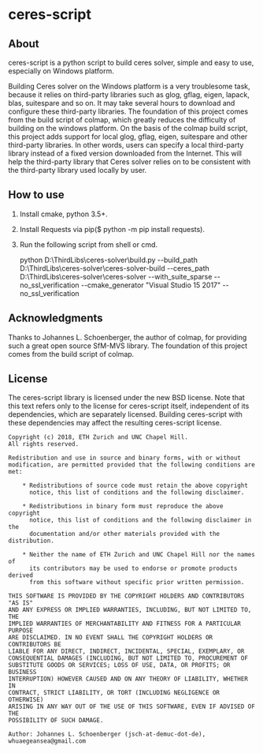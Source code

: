 ceres-script
============

About
-----
ceres-script is a python script to build ceres solver, simple and easy to use, especially on Windows platform.

Building Ceres solver on the Windows platform is a very troublesome task, because it relies on third-party libraries
such as glog, gflag, eigen, lapack, blas, suitespare and so on. It may take several hours to download and configure
these third-party libraries. The foundation of this project comes from the build script of colmap, which greatly
reduces the difficulty of building on the windows platform. On the basis of the colmap build script, this project
adds support for local glog, gflag, eigen, suitespare and other third-party libraries. In other words, users can
specify a local third-party library instead of a fixed version downloaded from the Internet. This will help the
third-party library that Ceres solver relies on to be consistent with the third-party library used locally by user.

How to use
----------
1. Install cmake, python 3.5+.
2. Install Requests via pip($ python -m pip install requests).
3. Run the following script from shell or cmd.

    python D:\ThirdLibs\ceres-solver\build.py --build_path D:\ThirdLibs\ceres-solver\ceres-solver-build --ceres_path 
    D:\ThirdLibs\ceres-solver\ceres-solver --with_suite_sparse --no_ssl_verification --cmake_generator 
    "Visual Studio 15 2017" --no_ssl_verification 

Acknowledgments
---------------

Thanks to Johannes L. Schoenberger, the author of colmap, for providing such
 a great open source SfM-MVS library. The foundation of this project comes
 from the build script of colmap.


License
-------

The ceres-script library is licensed under the new BSD license. Note that this text
refers only to the license for ceres-script itself, independent of its dependencies,
which are separately licensed. Building ceres-script with these dependencies may
affect the resulting ceres-script license.

    Copyright (c) 2018, ETH Zurich and UNC Chapel Hill.
    All rights reserved.

    Redistribution and use in source and binary forms, with or without
    modification, are permitted provided that the following conditions are met:

        * Redistributions of source code must retain the above copyright
          notice, this list of conditions and the following disclaimer.

        * Redistributions in binary form must reproduce the above copyright
          notice, this list of conditions and the following disclaimer in the
          documentation and/or other materials provided with the distribution.

        * Neither the name of ETH Zurich and UNC Chapel Hill nor the names of
          its contributors may be used to endorse or promote products derived
          from this software without specific prior written permission.

    THIS SOFTWARE IS PROVIDED BY THE COPYRIGHT HOLDERS AND CONTRIBUTORS "AS IS"
    AND ANY EXPRESS OR IMPLIED WARRANTIES, INCLUDING, BUT NOT LIMITED TO, THE
    IMPLIED WARRANTIES OF MERCHANTABILITY AND FITNESS FOR A PARTICULAR PURPOSE
    ARE DISCLAIMED. IN NO EVENT SHALL THE COPYRIGHT HOLDERS OR CONTRIBUTORS BE
    LIABLE FOR ANY DIRECT, INDIRECT, INCIDENTAL, SPECIAL, EXEMPLARY, OR
    CONSEQUENTIAL DAMAGES (INCLUDING, BUT NOT LIMITED TO, PROCUREMENT OF
    SUBSTITUTE GOODS OR SERVICES; LOSS OF USE, DATA, OR PROFITS; OR BUSINESS
    INTERRUPTION) HOWEVER CAUSED AND ON ANY THEORY OF LIABILITY, WHETHER IN
    CONTRACT, STRICT LIABILITY, OR TORT (INCLUDING NEGLIGENCE OR OTHERWISE)
    ARISING IN ANY WAY OUT OF THE USE OF THIS SOFTWARE, EVEN IF ADVISED OF THE
    POSSIBILITY OF SUCH DAMAGE.

    Author: Johannes L. Schoenberger (jsch-at-demuc-dot-de), whuaegeansea@gmail.com
